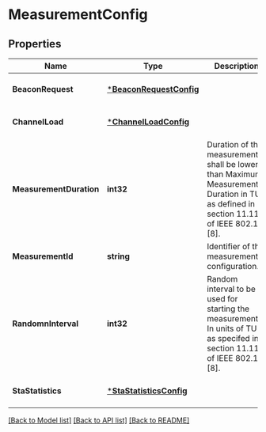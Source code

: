 # MeasurementConfig

## Properties
Name | Type | Description | Notes
------------ | ------------- | ------------- | -------------
**BeaconRequest** | [***BeaconRequestConfig**](BeaconRequestConfig.md) |  | [optional] [default to null]
**ChannelLoad** | [***ChannelLoadConfig**](ChannelLoadConfig.md) |  | [optional] [default to null]
**MeasurementDuration** | **int32** | Duration of the measurement, shall be lower than Maximum Measurement Duration in TU as defined in section 11.11.4 of IEEE 802.11 [8]. | [default to null]
**MeasurementId** | **string** | Identifier of this measurement configuration. | [default to null]
**RandomnInterval** | **int32** | Random interval to be used for starting the measurement. In units of TU as specifed in section 11.11.3 of IEEE 802.11 [8]. | [default to null]
**StaStatistics** | [***StaStatisticsConfig**](StaStatisticsConfig.md) |  | [optional] [default to null]

[[Back to Model list]](../README.md#documentation-for-models) [[Back to API list]](../README.md#documentation-for-api-endpoints) [[Back to README]](../README.md)


